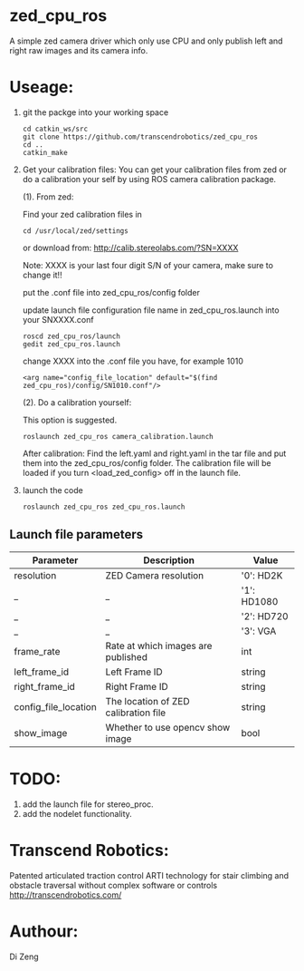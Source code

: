 zed_cpu_ros
===========
A simple zed camera driver which only use CPU and only publish left and right raw images and its camera info.

# Useage:
1. git the packge into your working space

    ```
    cd catkin_ws/src
    git clone https://github.com/transcendrobotics/zed_cpu_ros
    cd ..
    catkin_make
    ```
2. Get your calibration files:
    You can get your calibration files from zed or do a calibration your self by using ROS camera calibration package.
    
    (1). From zed:
    
    Find your zed calibration files in
    ```
    cd /usr/local/zed/settings
    ```
    or download from:
    http://calib.stereolabs.com/?SN=XXXX

    Note: XXXX is your last four digit S/N of your camera, make sure to change it!!

    put the .conf file into zed_cpu_ros/config folder

    update launch file configuration file name in zed_cpu_ros.launch into your SNXXXX.conf
    ```
    roscd zed_cpu_ros/launch
    gedit zed_cpu_ros.launch
    ```
    change XXXX into the .conf file you have, for example 1010
    ```
    <arg name="config_file_location" default="$(find zed_cpu_ros)/config/SN1010.conf"/>
    ```

    (2). Do a calibration yourself:
    
    This option is suggested.
    ```
    roslaunch zed_cpu_ros camera_calibration.launch
    ```
    After calibration:
    Find the left.yaml and right.yaml in the tar file and put them into the zed_cpu_ros/config folder.
    The calibration file will be loaded if you turn <load_zed_config> off in the launch file.

3. launch the code
    ```
    roslaunch zed_cpu_ros zed_cpu_ros.launch
    ```
## Launch file parameters

 Parameter                    |           Description                                       |              Value          
------------------------------|-------------------------------------------------------------|-------------------------           
 resolution                   | ZED Camera resolution                                       | '0': HD2K                   
 _                            | _                                                           | '1': HD1080                 
 _                            | _                                                           | '2': HD720                  
 _                            | _                                                           | '3': VGA                                    
 frame_rate                   | Rate at which images are published                          | int                                             
 left_frame_id                | Left Frame ID                                               | string        
 right_frame_id               | Right Frame ID                                              | string        
 config_file_location         | The location of ZED calibration file                        | string        
 show_image                   | Whether to use opencv show image                            | bool        

# TODO:

1. add the launch file for stereo_proc.
2. add the nodelet functionality.

# Transcend Robotics:
Patented articulated traction control ARTI technology for stair climbing and obstacle traversal without complex software or controls
http://transcendrobotics.com/

# Authour:
Di Zeng 